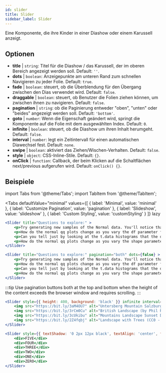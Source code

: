 ```yaml
---
id: slider 
title: Slider
sidebar_label: Slider
---
```


Eine Komponente, die ihre Kinder in einer Diashow oder einem Karussell anzeigt.

## Optionen

* __title__ | `string`: Titel für die Diashow / das Karussell, der im oberen Bereich angezeigt werden soll. Default: `''`.
* __dots__ | `boolean`: Anzeigepunkte am unteren Rand zum schnellen Navigieren zu jeder Folie. Default: `true`.
* __fade__ | `boolean`: steuert, ob die Überblendung für den Übergang zwischen den Dias verwendet wird. Default: `false`.
* __draggable__ | `boolean`: steuert, ob Benutzer die Folien ziehen können, um zwischen ihnen zu navigieren. Default: `false`.
* __pagination__ | `string`: ob die Paginierung entweder "oben", "unten" oder "beides" angezeigt werden soll. Default: `'bottom'`.
* __goto__ | `number`: Wenn die Eigenschaft geändert wird, springt die Komponente auf die Folie mit dem ausgewählten Index. Default: `0`.
* __infinite__ | `boolean`: steuert, ob die Diashow um ihren Inhalt herumgeht. Default: `false`.
* __interval__ | `number`: legt ein Zeitintervall für einen automatischen Diawechsel fest. Default: `none`.
* __swipe__ | `boolean`: aktiviert das Ziehen/Wischen-Verhalten. Default: `false`.
* __style__ | `object`: CSS-Inline-Stile. Default: `{}`.
* __onClick__ | `function`: Callback, der beim Klicken auf die Schaltflächen next/previous aufgerufen wird. Default: `onClick() {}`.


## Beispiele


import Tabs from '@theme/Tabs';
import TabItem from '@theme/TabItem';

<Tabs
    defaultValue="minimal"
    values={[
        { label: 'Minimal', value: 'minimal' },
        { label: 'Customize Pagination', value: 'pagination' },
        { label: 'Slideshow', value: 'slideshow' },
        { label: 'Custom Styling', value: 'customStyling' }
    ]}
    lazy
>

<TabItem value="minimal">

```jsx live
<Slider title="Questions to explore:" >
    <p>Try generating new samples of the Normal data. You'll notice that the points don't always lie exactly on the line. This is typical variation. As you generate more random realizations of this plot you'll get better calibrated to the kind of deviation you can expect to see from this large a sample of Normal data.</p>
    <p>How do the normal qq plots change as you vary the df parameter for the t-distributed data?</p>
    <p>Can you tell just by looking at the t.data histograms that the data aren't normally distributed? Is it easier to tell from the QQ plots?</p>
    <p>How do the normal qq plots change as you vary the shape parameter in the gamma-distributed data?</p>
</Slider>
```

</TabItem>

<TabItem value="pagination">

```jsx live
<Slider title="Questions to explore:" pagination="both" dots={false} >
    <p>Try generating new samples of the Normal data. You'll notice that the points don't always lie exactly on the line. This is typical variation. As you generate more random realizations of this plot you'll get better calibrated to the kind of deviation you can expect to see from this large a sample of Normal data.</p>
    <p>How do the normal qq plots change as you vary the df parameter for the t-distributed data?</p>
    <p>Can you tell just by looking at the t.data histograms that the data aren't normally distributed? Is it easier to tell from the QQ plots?</p>
    <p>How do the normal qq plots change as you vary the shape parameter in the gamma-distributed data?</p>
</Slider>
```

:::tip
Use pagination buttons both at the top and bottom when the height of the content exceeds the browser window and requires scrolling.
:::

</TabItem>

<TabItem value="slideshow">

```jsx live
<Slider style={{ height: 400, background: 'black' }} infinite interval={2000} >
    <img src="https://bit.ly/3aM4OU7" alt="Untersberg Mountain Salzburg (by Giuseppe Milo, CC BY 3.0)" />
    <img src="https://bit.ly/3rCm0Cu" alt="British Landscape (by Phil Riley, Pixabay License)" />
    <img src="https://bit.ly/3cUkibu" alt="Mountains Landscape Sunset Dusk (Pixabay License)" />
    <img src="https://bit.ly/2Z4fqbj" alt="Landscape with Trees (CC0 - Public Domain)" /> 
</Slider>
```

</TabItem>

<TabItem value="customStyling">

```jsx live
<Slider style={{ textShadow: '0 2px 12px black', textAlign: 'center', fontSize: 90 }} infinite interval={1000} >
    <div>FIVE</div>
    <div>FOUR</div>
    <div>THREE</div>
    <div>TWO</div>
    <div>ONE</div>
    <div>ZERO</div>
</Slider>
```

</TabItem>

</Tabs>


